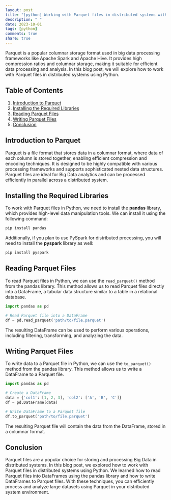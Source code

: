 ```yaml
---
layout: post
title: "[python] Working with Parquet files in distributed systems with Python"
description: " "
date: 2023-10-01
tags: [python]
comments: true
share: true
---
```


Parquet is a popular columnar storage format used in big data processing frameworks like Apache Spark and Apache Hive. It provides high compression ratios and columnar storage, making it suitable for efficient data processing and analysis. In this blog post, we will explore how to work with Parquet files in distributed systems using Python.

## Table of Contents
1. [Introduction to Parquet](#introduction-to-parquet)
2. [Installing the Required Libraries](#installing-the-required-libraries)
3. [Reading Parquet Files](#reading-parquet-files)
4. [Writing Parquet Files](#writing-parquet-files)
5. [Conclusion](#conclusion)

## Introduction to Parquet 

Parquet is a file format that stores data in a columnar format, where data of each column is stored together, enabling efficient compression and encoding techniques. It is designed to be highly compatible with various processing frameworks and supports sophisticated nested data structures. Parquet files are ideal for Big Data analytics and can be processed efficiently in parallel across a distributed system.

## Installing the Required Libraries

To work with Parquet files in Python, we need to install the **pandas** library, which provides high-level data manipulation tools. We can install it using the following command:

```python
pip install pandas
```

Additionally, if you plan to use PySpark for distributed processing, you will need to install the **pyspark** library as well:

```python
pip install pyspark
```

## Reading Parquet Files

To read Parquet files in Python, we can use the `read_parquet()` method from the pandas library. This method allows us to read Parquet files directly into a DataFrame, a tabular data structure similar to a table in a relational database.

```python
import pandas as pd

# Read Parquet file into a DataFrame
df = pd.read_parquet('path/to/file.parquet')
```

The resulting DataFrame can be used to perform various operations, including filtering, transforming, and analyzing the data.

## Writing Parquet Files

To write data to a Parquet file in Python, we can use the `to_parquet()` method from the pandas library. This method allows us to write a DataFrame to a Parquet file.

```python
import pandas as pd

# Create a DataFrame
data = {'col1': [1, 2, 3], 'col2': ['A', 'B', 'C']}
df = pd.DataFrame(data)

# Write DataFrame to a Parquet file
df.to_parquet('path/to/file.parquet')
```

The resulting Parquet file will contain the data from the DataFrame, stored in a columnar format.

## Conclusion

Parquet files are a popular choice for storing and processing Big Data in distributed systems. In this blog post, we explored how to work with Parquet files in distributed systems using Python. We learned how to read Parquet files into DataFrames using the pandas library and how to write DataFrames to Parquet files. With these techniques, you can efficiently process and analyze large datasets using Parquet in your distributed system environment.